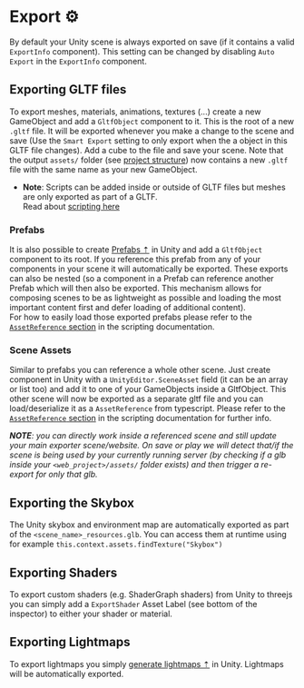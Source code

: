 # Export ⚙️
By default your Unity scene is always exported on save (if it contains a valid ``ExportInfo`` component). This setting can be changed by disabling ``Auto Export`` in the ``ExportInfo`` component.

## Exporting GLTF files
To export meshes, materials, animations, textures (...) create a new GameObject and add a ``GltfObject`` component to it. This is the root of a new ``.gltf`` file. It will be exported whenever you make a change to the scene and save (Use the ``Smart Export`` setting to only export when the a object in this GLTF file changes). Add a cube to the file and save your scene. Note that the output ``assets/`` folder (see [project structure](#vite-project-structure)) now contains a new ``.gltf`` file with the same name as your new GameObject.  
- **Note**: Scripts can be added inside or outside of GLTF files but meshes are only exported as part of a GLTF.   
  Read about [scripting here](./scripting.md)

### Prefabs
It is also possible to create [Prefabs ⇡](https://docs.unity3d.com/Manual/Prefabs.html) in Unity and add a ``GltfObject`` component to its root. If you reference this prefab from any of your components in your scene it will automatically be exported. These exports can also be nested (so a component in a Prefab can reference another Prefab which will then also be exported. This mechanism allows for composing scenes to be as lightweight as possible and loading the most important content first and defer loading of additional content).  
For how to easily load those exported prefabs please refer to the [``AssetReference`` section](scripting.md#assetreference--addressables) in the scripting documentation.

### Scene Assets
Similar to prefabs you can reference a whole other scene. Just create component in Unity with a ``UnityEditor.SceneAsset`` field (it can be an array or list too) and add it to one of your GameObjects inside a GltfObject. This other scene will now be exported as a separate gltf file and you can load/deserialize it as a ``AssetReference`` from typescript. Please refer to the [``AssetReference`` section](scripting.md#assetreference--addressables) in the scripting documentation for further info.

***NOTE**: you can directly work inside a referenced scene and still update your main exporter scene/website. On save or play we will detect that/if the scene is being used by your currently running server (by checking if a glb inside your ``<web_project>/assets/`` folder exists) and then trigger a re-export for only that glb.*

## Exporting the Skybox
The Unity skybox and environment map are automatically exported as part of the ``<scene_name>_resources.glb``. You can access them at runtime using for example ``this.context.assets.findTexture("Skybox")``

## Exporting Shaders
To export custom shaders (e.g. ShaderGraph shaders) from Unity to threejs you can simply add a ``ExportShader`` Asset Label (see bottom of the inspector) to either your shader or material.

## Exporting Lightmaps
To export lightmaps you simply [generate lightmaps ⇡](https://docs.unity3d.com/Manual/Lightmapping.html) in Unity. Lightmaps will be automatically exported.
